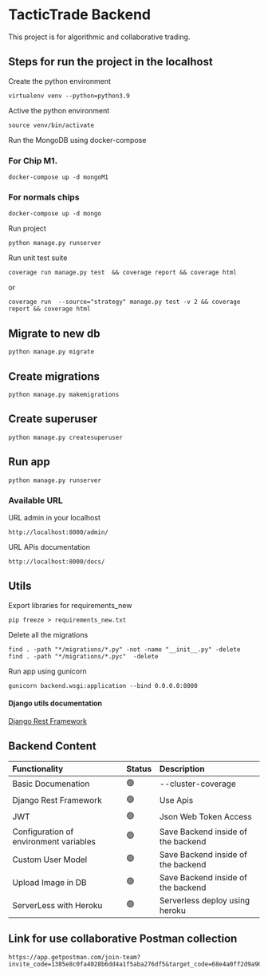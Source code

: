 # TacticTrade Backend

This project is for algorithmic and collaborative trading.
## Steps for run the project in the localhost

Create the python environment

    virtualenv venv --python=python3.9

Active the python environment

    source venv/bin/activate

Run the MongoDB using docker-compose

### For Chip M1. 

    docker-compose up -d mongoM1
### For normals chips

    docker-compose up -d mongo


Run project 

    python manage.py runserver

Run unit test suite

    coverage run manage.py test  && coverage report && coverage html

or    

    coverage run  --source="strategy" manage.py test -v 2 && coverage report && coverage html


## Migrate to new db

    python manage.py migrate

## Create migrations 

    python manage.py makemigrations


## Create superuser

    python manage.py createsuperuser
## Run app 

    python manage.py runserver

### Available URL

URL admin in your localhost

    http://localhost:8000/admin/

URL APis documentation 

    http://localhost:8000/docs/

## Utils 

Export libraries for requirements_new

    pip freeze > requirements_new.txt

Delete all the migrations

    find . -path "*/migrations/*.py" -not -name "__init__.py" -delete
    find . -path "*/migrations/*.pyc"  -delete

Run app using gunicorn 

    gunicorn backend.wsgi:application --bind 0.0.0.0:8000

#### Django utils documentation

[Django Rest Framework](https://www.django-rest-framework.org/api-guide/authentication/)
    

## Backend Content

| Functionality           | Status | Description                           | 
| :--------------------   | :----- | :----------------------               |
| Basic Documenation      | 🟢     | --cluster-coverage                    |
| Django Rest Framework   | 🟢     | Use Apis                              |
| JWT                     | 🟢     | Json Web Token Access                 |
| Configuration of environment variables | 🟢     | Save Backend inside of the backend    |
| Custom User Model       | 🟢   | Save Backend inside of the backend    |
| Upload Image in DB      |  🟢      | Save Backend inside of the backend    |
| ServerLess with Heroku      |  🟢      | Serverless deploy using heroku    |


## Link for use collaborative Postman collection

    https://app.getpostman.com/join-team?invite_code=1385e8c0fa4028b6dd4a1f5aba276df5&target_code=68e4a0ff2d9a909547c1d23201a7de20

